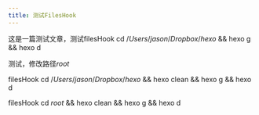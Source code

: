 ```yaml
---
title: 测试FilesHook
---
```

这是一篇测试文章，测试filesHook cd $/Users/jason/Dropbox/hexo$ && hexo g && hexo d

测试，修改路径$root$

filesHook     cd $/Users/jason/Dropbox/hexo$ && hexo clean && hexo g && hexo d

filesHook     cd $root$ && hexo clean && hexo g && hexo d